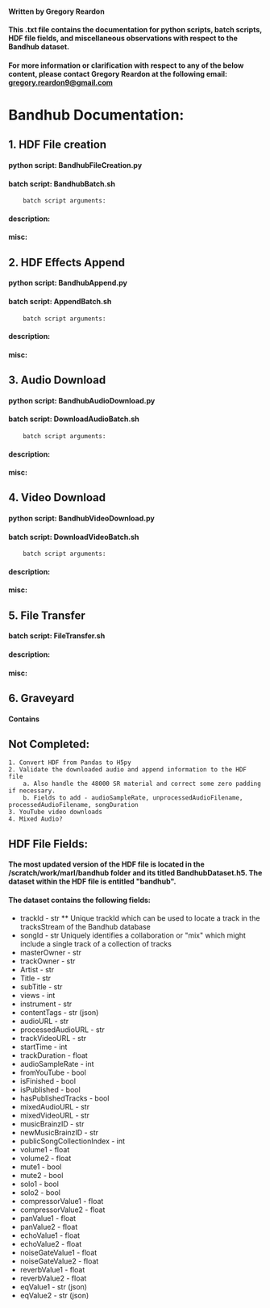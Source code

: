 #### Written by Gregory Reardon
#### This .txt file contains the documentation for python scripts, batch scripts,  HDF file fields, and miscellaneous observations with respect to the Bandhub dataset.

#### For more information or clarification with respect to any of the below content, please contact Gregory Reardon at the following email: gregory.reardon9@gmail.com 

# Bandhub Documentation:

## 1. HDF File creation
####	python script: BandhubFileCreation.py
####	batch script: BandhubBatch.sh
		batch script arguments:
####	description:
####	misc:

## 2. HDF Effects Append
####	python script: BandhubAppend.py
####	batch script: AppendBatch.sh
		batch script arguments: 
####	description:
####	misc:

## 3. Audio Download
####	python script: BandhubAudioDownload.py
####	batch script: DownloadAudioBatch.sh
		batch script arguments:
####	description:
####	misc:

## 4. Video Download
####	python script: BandhubVideoDownload.py
####	batch script: DownloadVideoBatch.sh
		batch script arguments:
####	description:
####	misc:

## 5. File Transfer
####	batch script: FileTransfer.sh
####	description:
####	misc:

## 6. Graveyard
#### Contains 

## Not Completed:
	1. Convert HDF from Pandas to H5py
	2. Validate the downloaded audio and append information to the HDF file
		a. Also handle the 48000 SR material and correct some zero padding if necessary.
		b. Fields to add - audioSampleRate, unprocessedAudioFilename, processedAudioFilename, songDuration 
	3. YouTube video downloads
	4. Mixed Audio?

## HDF File Fields:
####	The most updated version of the HDF file is located in the /scratch/work/marl/bandhub folder and its titled BandhubDataset.h5. The dataset within the HDF file is entitled "bandhub".
####	The dataset contains the following fields:
* trackId - str
** Unique trackId which can be used to locate a track in the tracksStream of the Bandhub database
* songId - str
		Uniquely identifies a collaboration or "mix" which might include a single track of a collection of tracks
* masterOwner - str
* trackOwner - str
* Artist - str
* Title - str
* subTitle - str
* views - int
* instrument - str
* contentTags - str (json)
* audioURL - str
* processedAudioURL - str
* trackVideoURL - str
* startTime - int
* trackDuration - float
* audioSampleRate - int
* fromYouTube - bool
* isFinished - bool
* isPublished - bool
* hasPublishedTracks - bool
* mixedAudioURL - str
* mixedVideoURL - str
* musicBrainzID - str
* newMusicBrainzID - str
* publicSongCollectionIndex - int
* volume1 - float
* volume2 - float
* mute1 - bool
* mute2 - bool
* solo1 - bool
* solo2 - bool
* compressorValue1 - float
* compressorValue2 - float
* panValue1 - float
* panValue2 - float
* echoValue1 - float
* echoValue2 - float
* noiseGateValue1 - float
* noiseGateValue2 - float
* reverbValue1 - float
* reverbValue2 - float
* eqValue1 - str (json)
* eqValue2 - str (json)
	

